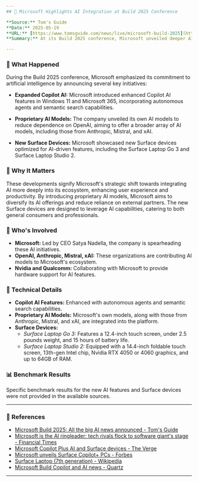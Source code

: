 ```yaml
---
## 📰 Microsoft Highlights AI Integration at Build 2025 Conference

**Source:** Tom's Guide  
**Date:** 2025-05-19  
**URL:** [https://www.tomsguide.com/news/live/microsoft-build-2025](https://www.tomsguide.com/news/live/microsoft-build-2025)  
**Summary:** At its Build 2025 conference, Microsoft unveiled deeper AI integration across its platforms, including an expanded Copilot AI in Windows 11 and Microsoft 365. The company also introduced its own AI models to reduce reliance on OpenAI and showcased new Surface devices optimized for AI-driven features.

---
```


### 🔹 What Happened

During the Build 2025 conference, Microsoft emphasized its commitment to artificial intelligence by announcing several key initiatives:

- **Expanded Copilot AI:** Microsoft introduced enhanced Copilot AI features in Windows 11 and Microsoft 365, incorporating autonomous agents and semantic search capabilities.

- **Proprietary AI Models:** The company unveiled its own AI models to reduce dependence on OpenAI, aiming to offer a broader array of AI models, including those from Anthropic, Mistral, and xAI.

- **New Surface Devices:** Microsoft showcased new Surface devices optimized for AI-driven features, including the Surface Laptop Go 3 and Surface Laptop Studio 2.

### 🔹 Why It Matters

These developments signify Microsoft's strategic shift towards integrating AI more deeply into its ecosystem, enhancing user experience and productivity. By introducing proprietary AI models, Microsoft aims to diversify its AI offerings and reduce reliance on external partners. The new Surface devices are designed to leverage AI capabilities, catering to both general consumers and professionals.

### 🔹 Who's Involved

- **Microsoft:** Led by CEO Satya Nadella, the company is spearheading these AI initiatives.
- **OpenAI, Anthropic, Mistral, xAI:** These organizations are contributing AI models to Microsoft's ecosystem.
- **Nvidia and Qualcomm:** Collaborating with Microsoft to provide hardware support for AI features.

### 🔹 Technical Details

- **Copilot AI Features:** Enhanced with autonomous agents and semantic search capabilities.
- **Proprietary AI Models:** Microsoft's own models, along with those from Anthropic, Mistral, and xAI, are integrated into the platform.
- **Surface Devices:**
  - *Surface Laptop Go 3:* Features a 12.4-inch touch screen, under 2.5 pounds weight, and 15 hours of battery life.
  - *Surface Laptop Studio 2:* Equipped with a 14.4-inch foldable touch screen, 13th-gen Intel chip, Nvidia RTX 4050 or 4060 graphics, and up to 64GB of RAM.

### 📊 Benchmark Results

Specific benchmark results for the new AI features and Surface devices were not provided in the available sources.

---

### 🔗 References

- [Microsoft Build 2025: All the big AI news announced - Tom's Guide](https://www.tomsguide.com/news/live/microsoft-build-2025)
- [Microsoft is the AI ringleader: tech rivals flock to software giant's stage - Financial Times](https://www.ft.com/content/9f6225c5-38e7-46a1-a920-e05a9a8df319)
- [Microsoft Copilot Plus AI and Surface devices - The Verge](https://www.theverge.com/2024/5/20/24160486/microsoft-copilot-plus-ai-arm-chips-pc-surface-event)
- [Microsoft unveils Surface Copilot+ PCs - Forbes](https://www.forbes.com/sites/tonybradley/2025/02/02/microsoft-unveils-surface-copilot-pcs/)
- [Surface Laptop (7th generation) - Wikipedia](https://en.wikipedia.org/wiki/Surface_Laptop_%287th_generation%29)
- [Microsoft Build Copilot and AI news - Quartz](https://qz.com/microsoft-build-copilot-surface-laptops-ai-1851496201)

---
